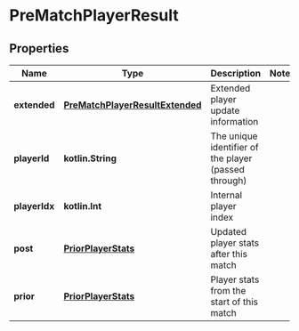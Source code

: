 
# PreMatchPlayerResult

## Properties
| Name | Type | Description | Notes |
| ------------ | ------------- | ------------- | ------------- |
| **extended** | [**PreMatchPlayerResultExtended**](PreMatchPlayerResultExtended.md) | Extended player update information |  |
| **playerId** | **kotlin.String** | The unique identifier of the player (passed through) |  |
| **playerIdx** | **kotlin.Int** | Internal player index |  |
| **post** | [**PriorPlayerStats**](PriorPlayerStats.md) | Updated player stats after this match |  |
| **prior** | [**PriorPlayerStats**](PriorPlayerStats.md) | Player stats from the start of this match |  |



